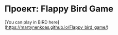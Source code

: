 # Проект: Flappy Bird Game

[You can play in BIRD here] (https://martynenkoas.github.io/Flappy_bird_game/)
